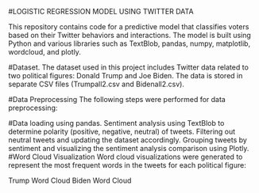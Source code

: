 
#LOGISTIC REGRESSION MODEL USING TWITTER DATA

This repository contains code for a predictive model that classifies voters based on their Twitter behaviors and interactions. The model is built using Python and various libraries such as TextBlob, pandas, numpy, matplotlib, wordcloud, and plotly.

#Dataset.
The dataset used in this project includes Twitter data related to two political figures: Donald Trump and Joe Biden. The data is stored in separate CSV files (Trumpall2.csv and Bidenall2.csv).

#Data Preprocessing
The following steps were performed for data preprocessing:

#Data loading using pandas.
Sentiment analysis using TextBlob to determine polarity (positive, negative, neutral) of tweets.
Filtering out neutral tweets and updating the dataset accordingly.
Grouping tweets by sentiment and visualizing the sentiment analysis comparison using Plotly.
#Word Cloud Visualization
Word cloud visualizations were generated to represent the most frequent words in the tweets for each political figure:

Trump Word Cloud
Biden Word Cloud
